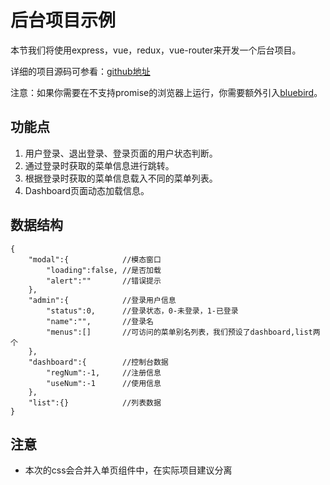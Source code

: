 # 后台项目示例

本节我们将使用express，vue，redux，vue-router来开发一个后台项目。

详细的项目源码可参看：[github地址](https://github.com/baka397/Vue-onepage-app)

注意：如果你需要在不支持promise的浏览器上运行，你需要额外引入[bluebird](https://github.com/petkaantonov/bluebird)。

## 功能点

1. 用户登录、退出登录、登录页面的用户状态判断。
2. 通过登录时获取的菜单信息进行跳转。
3. 根据登录时获取的菜单信息载入不同的菜单列表。
4. Dashboard页面动态加载信息。

## 数据结构

```
{
    "modal":{            //模态窗口
        "loading":false, //是否加载
        "alert":""       //错误提示
    },
    "admin":{            //登录用户信息
        "status":0,      //登录状态，0-未登录，1-已登录
        "name":"",       //登录名
        "menus":[]       //可访问的菜单别名列表，我们预设了dashboard,list两个
    },
    "dashboard":{        //控制台数据
        "regNum":-1,     //注册信息
        "useNum":-1      //使用信息
    },
    "list":{}            //列表数据
}
```

## 注意

* 本次的css会合并入单页组件中，在实际项目建议分离

